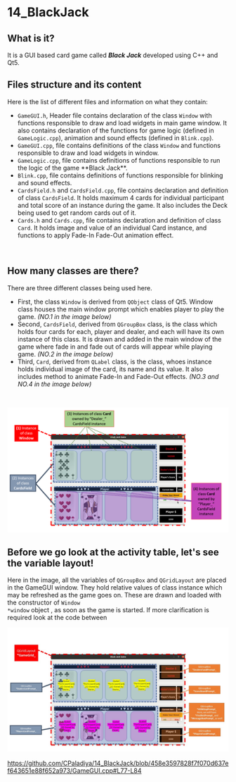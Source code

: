 # 14_BlackJack
## What is it?
It is a GUI based card game called ***Black Jack*** developed using C++ and Qt5.</br>

## Files structure and its content
Here is the list of different files and information on what they contain:
<ul>
<li> <code>GameGUI.h</code>, Header file contains declaration of the class <code>Window</code> with functions responsible to draw and load widgets in main game window. It also contains declaration of the functions for game logic (defined in <code>GameLogic.cpp</code>), animation and sound effects (defined in <code>Blink.cpp</code>). </li>
<li> <code>GameGUI.cpp</code>, file contains definitions of the class <code>Window</code> and functions responsible to draw and load widgets in window. </li>
<li> <code>GameLogic.cpp</code>, file contains definitions of functions responsible to run the logic of the game **Black Jack**. </li>
<li> <code>Blink.cpp</code>, file contains definitions of functions responsible for blinking and sound effects. </li>
<li> <code>CardsField.h</code> and <code>CardsField.cpp</code>, file contains declaration and definition of class <code>CardsField</code>. It holds maximum 4 cards for individual participant and total score of an instance during the game. It also includes the Deck being used to get random cards out of it. </li>
<li> <code>Cards.h</code> and <code>Cards.cpp</code>, file contains declaration and definition of class <code>Card</code>. It holds image and value of an individual Card instance, and functions to apply Fade-In Fade-Out animation effect. </li> </ul> </br>

## How many classes are there?
There are three different classes being used here. 
<ul>
<li> First, the class <code>Window</code> is derived from <code>QObject</code> class of Qt5. Window class houses the main window prompt which enables player to play the game. <em>(NO.1 in the image below)</em> </li>
<li> Second, <code>CardsField</code>, derived from <code>QGroupBox</code> class, is the class which holds four cards for each, player and dealer, and each will have its own instance of this class. It is drawn and added in the main window of the game where fade in and fade out of cards will appear while playing game. <em>(NO.2 in the image below)</em> </li>
<li> Third, <code>Card</code>, derived from <code>QLabel</code> class, is the class, whoes instance holds individual image of the card, its name and its value. It also includes method to animate Fade-In and Fade-Out effects. <em>(NO.3 and NO.4 in the image below)</em> </li> </ul> </br>

![ImageA](Image/UseOfClassInstanceInGame.PNG) 

## Before we go look at the activity table, let's see the variable layout!

Here in the image, all the variables of <code>QGroupBox</code> and <code>QGridLayout</code> are placed in the GameGUI window. They hold relative values of class instance which may be refreshed as the game goes on. These are drawn and loaded with the constructor of <code>Window *window</code> object , as soon as the game is started. If more clarification is required look at the code between  </br>

![](Image/VariableInGame.jpg) </br>

https://github.com/CPaladiya/14_BlackJack/blob/458e3597828f7f070d637ef643651e88f652a973/GameGUI.cpp#L77-L84
